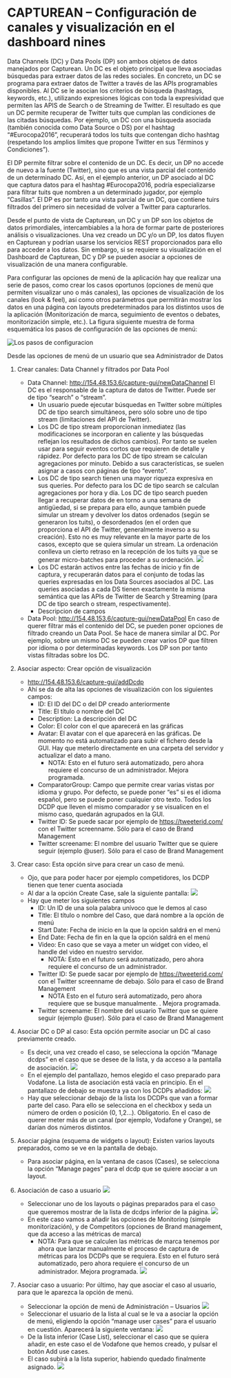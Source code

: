 # CAPTUREAN – Configuración de canales y visualización en el dashboard nines

Data Channels (DC) y Data Pools (DP) son ambos objetos de datos manejados por Capturean. Un DC es el objeto principal que lleva asociadas búsquedas para extraer datos de las redes sociales. En concreto, un DC se programa para extraer datos de Twitter a través de las APIs programables disponibles. Al DC se le asocian los criterios de búsqueda (hashtags, keywords, etc.), utilizando expresiones lógicas con toda la expresividad que permiten las APIS de Search o de Streaming de Twitter. El resultado es que un DC permite recuperar de Twitter tuits que cumplan las condiciones de las citadas búsquedas. Por ejemplo, un DC con una búsqueda asociada (también conocida como Data Source o DS) por el hashtag “#Eurocopa2016”, recuperará todos los tuits que contengan dicho hashtag (respetando los amplios límites que propone Twitter en sus Términos y Condiciones”).

El DP permite filtrar sobre el contenido de un DC. Es decir, un DP no accede de nuevo a la fuente (Twitter), sino que es una vista parcial del contenido de un determinado DC.  Así, en el ejemplo anterior, un DP asociado al DC que captura datos para el hashtag #Eurocopa2016, podría especializarse para filtrar tuits que nombren a un determinado jugador, por ejemplo “Casillas”. El DP es por tanto una vista parcial de un DC, que contiene tuirs filtrados del primero sin necesidad de volver a Twitter para capturarlos.

Desde el punto de vista de Capturean, un DC y un DP son los objetos de datos primordiales, intercambiables a la hora de formar parte de posteriores análisis o visualizaciones.
Una vez creado un DC y/o un DP, los datos fluyen en Capturean y podrían usarse los servicios REST proporcionados para ello para acceder a los datos. Sin embargo, si se requiere su visualización en el Dashboard de Capturean, DC y DP se pueden asociar a opciones de visualización de una manera configurable.

Para configurar las opciones de menú de la aplicación hay que realizar una serie de pasos, como crear los casos oportunos (opciones de menú que permiten visualizar uno o más canales), las opciones de visualización de los canales (look & feel), así como otros parámetros que permitirán mostrar los datos en una página con layouts predeterminados para los distintos usos de la aplicación (Monitorización de marca,  seguimiento de eventos o debates, monitorización simple, etc.).
La figura siguiente muestra de forma esquemática los pasos de configuración de las opciones de menú:

![Los pasos de configuracion](images/pasos.png)

Desde las opciones de menú de un usuario que sea Administrador de Datos

1.	Crear canales: Data Channel y filtrados por Data Pool
	- Data Channel: http://154.48.153.6/capture-gui/newDataChannel El DC es el responsable de la captura de datos de Twitter. Puede ser de tipo “search” o “stream”.
		- Un usuario puede ejecutar búsquedas en Twitter sobre múltiples DC de tipo search simultáneos, pero sólo sobre uno de tipo stream (limitaciones del API de Twitter). 
		- Los DC de tipo stream proporcionan inmediatez (las modificaciones se incorporan en caliente y las búsquedas reflejan los resultados de dichos cambios). Por tanto se suelen usar para seguir eventos cortos que requieren de detalle y rápidez. Por defecto para los DC de tipo stream se calculan agregaciones por minuto. Debido a sus características, se suelen asignar a casos con páginas de tipo “evento”.
		- Los DC de tipo search tienen una mayor riqueza expresiva en sus queries. Por defecto para los DC de tipo search se calculan agregaciones por hora y día. Los DC de tipo search pueden llegar a recuperar datos de en torno a una semana de antigüedad, si se prepara para ello, aunque también puede simular un stream y devolver los datos ordenados (según se generaron los tuits), o desordenados (en el orden que proporciona el API de Twitter, generalmente inverso a su creación). Esto no es muy relevante en la mayor parte de los casos, excepto que se quiera simular un stream. La ordenación conlleva un cierto retraso en la recepción de los tuits ya que se generar micro-batches para proceder a su ordenación. ![](images/create-dc.png)
		- Los DC estarán activos entre las fechas de inicio y fin de captura, y recuperarán datos para el conjunto de todas las queries expresadas en los Data Sources asociados al DC. Las queries asociadas a cada DS tienen exactamente la misma semántica que las APIs de Twitter de Search y Streaming (para DC de tipo search o stream, respectivamente).
		- Descripcion de campos
	- Data Pool: http://154.48.153.6/capture-gui/newDataPool En caso de querer filtrar más el contenido del DC, se pueden poner opciones de filtrado creando un Data Pool.  Se hace de manera similar al DC. Por ejemplo, sobre un mismo DC se pueden crear varios DP que filtren por idioma o por determinadas keywords. Los DP son por tanto vistas filtradas sobre los DC.

2.	Asociar aspecto: Crear opción de visualización
	- http://154.48.153.6/capture-gui/addDcdp 
	- Ahí se da de alta las opciones de visualización con los siguientes campos:
		- ID: El ID del DC o del DP creado anteriormente
		- Title: El título o nombre del DC
		- Description: La descripción del DC
		- Color: El color con el que aparecerá en las gráficas
		- Avatar: El avatar con el que aparecerá en las gráficas. De momento no está automatizado para subir el fichero desde la GUI. Hay que meterlo directamente en una carpeta del servidor y actualizar el dato a mano. 
			- NOTA: Esto en el futuro será automatizado, pero ahora requiere el concurso de un administrador. Mejora programada.
		- ComparatorGroup:  Campo que permite crear varias vistas por idioma y grupo. Por defecto, se puede poner “es” si es el idioma español, pero se puede poner cualquier otro texto. Todos los DCDP que lleven el mismo comparador y se visualicen en el mismo caso, quedarán agrupados en la GUI. 
		- Twitter ID: Se puede sacar por ejemplo de https://tweeterid.com/  con el Twitter screenname. Sólo para el caso de Brand Management
		- Twitter screename: El nombre del usuario Twitter que se quiere seguir (ejemplo @user). Sólo para el caso de Brand Management

3. Crear caso: Esta opción sirve para crear un caso de menú.
	- Ojo, que para poder hacer por ejemplo competidores, los DCDP tienen que tener cuenta asociada
	- Al dar a la opción Create Case, sale la siguiente pantalla: ![](images/create-case.png)
	- Hay que meter los siguientes campos
		- ID: Un ID de una sola palabra unívoco que le demos al caso
		- Title: El título o nombre del Caso, que dará nombre a la opción de menú
		- Start Date: Fecha de inicio en la que la opción saldrá en el menú
		- End Date: Fecha de fin en la que la opción saldrá en el menú
		- Video: En caso que se vaya a meter un widget con video, el handle del video en nuestro servidor. 
			- NOTA: Esto en el futuro será automatizado, pero ahora requiere el concurso de un administrador.
		- Twitter ID: Se puede sacar por ejemplo de https://tweeterid.com/  con el Twitter screenname de debajo. Sólo para el caso de Brand Management
			- NOTA Esto en el futuro será automatizado, pero ahora requiere que se busque manualmente. . Mejora programada.
		- Twitter screename: El nombre del usuario Twitter que se quiere seguir (ejemplo @user). Sólo para el caso de Brand Management

4.	Asociar DC o DP al caso: Esta opción permite asociar un DC al caso previamente creado.
	- Es decir, una vez creado el caso, se selecciona la opción “Manage dcdps” en el caso que se desee de la lista, y da acceso a la pantalla de asociación. ![](images/dcdp.png)
	- En el ejemplo del pantallazo, hemos elegido el caso preparado para Vodafone. La lista de asociación está vacía en principio. En el pantallazo de debajo se muestra ya con los DCDPs añadidos: ![](images/add-case.png)
	- Hay que seleccionar debajo de la lista los DCDPs que van a formar parte del caso. Para ello se selecciona en el checkbox y seda un número de orden o posición (0, 1,2…). Obligatorio. En el caso de querer meter más de un canal (por ejemplo, Vodafone y Orange), se darían dos números distintos.

5.	Asociar página (esquema de widgets o layout): Existen varios layouts preparados, como se ve en la pantalla de debajo.
	- Para asociar página, en la ventana de casos (Cases), se selecciona la opción “Manage pages” para el dcdp que se quiere asociar a un layout.

6.	Asociación de caso a usuario ![](images/asociar-caso.png)
	- Seleccionar uno de los layouts o páginas preparados para el caso que queremos mostrar de la lista de dcdps inferior de la página. ![](images/add-case-page.png)
	- En este caso vamos a añadir las opciones de Monitoring (simple monitorización), y de Competitors (opciones de Brand management, que da acceso a las métricas de marca)
		- NOTA: Para que se calculen las métricas de marca tenemos por ahora que lanzar manualmente el proceso de captura de métricas para los DCDPs que se requiera. Esto en el futuro será automatizado, pero ahora requiere el concurso de un administrador. Mejora programada. ![](images/add-case-page-2.png)

7.	Asociar caso a usuario: Por último, hay que asociar el caso al usuario, para que le aparezca la opción de menú.
	- Seleccionar la opción de menú de Administración – Usuarios ![](images/create-user.png)
	- Seleccionar el usuario de la lista al cual se le va a asociar la opción de menú, eligiendo la opción “manage user cases” para el usuario en cuestión. Aparecerá la siguiente ventana: ![](images/add-user-case.png)
	- De la lista inferior (Case List), seleccionar el caso que se quiera añadir, en este caso el de Vodafone que hemos creado, y pulsar el botón Add use cases.
	- El caso subirá a la lista superior, habiendo quedado finalmente asignado. ![](images/add-user-case.png)







